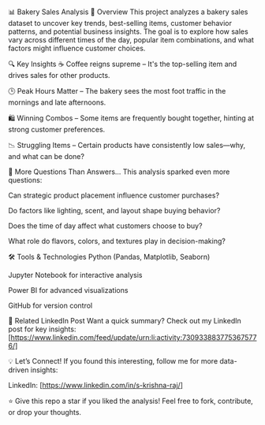 📊 Bakery Sales Analysis
🍞 Overview
This project analyzes a bakery sales dataset to uncover key trends, best-selling items, customer behavior patterns, and potential business insights. The goal is to explore how sales vary across different times of the day, popular item combinations, and what factors might influence customer choices.

🔍 Key Insights
☕ Coffee reigns supreme – It's the top-selling item and drives sales for other products.

🕒 Peak Hours Matter – The bakery sees the most foot traffic in the mornings and late afternoons.

🛍️ Winning Combos – Some items are frequently bought together, hinting at strong customer preferences.

📉 Struggling Items – Certain products have consistently low sales—why, and what can be done?

🤔 More Questions Than Answers...
This analysis sparked even more questions:

Can strategic product placement influence customer purchases?

Do factors like lighting, scent, and layout shape buying behavior?

Does the time of day affect what customers choose to buy?

What role do flavors, colors, and textures play in decision-making?

🛠️ Tools & Technologies
Python (Pandas, Matplotlib, Seaborn)

Jupyter Notebook for interactive analysis

Power BI for advanced visualizations

GitHub for version control

🔗 Related LinkedIn Post
Want a quick summary? Check out my LinkedIn post for key insights: [https://www.linkedin.com/feed/update/urn:li:activity:7309338837753675776/]

💡 Let’s Connect!
If you found this interesting, follow me for more data-driven insights:

LinkedIn: [https://www.linkedin.com/in/s-krishna-raj/]

⭐ Give this repo a star if you liked the analysis! Feel free to fork, contribute, or drop your thoughts.
